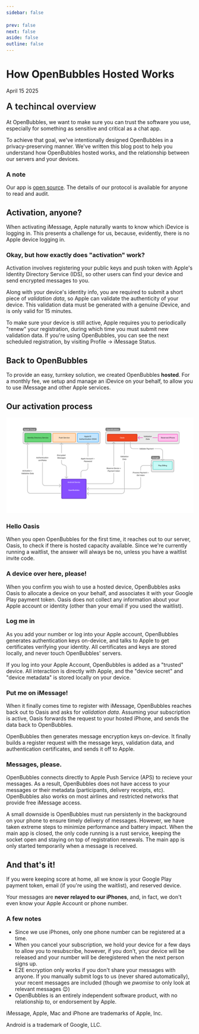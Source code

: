 ```yaml
---
sidebar: false

prev: false
next: false
aside: false
outline: false
---
```


# How OpenBubbles Hosted Works
April 15 2025

<div style="font-weight: 600; font-size: 24px; padding: 5px 0;">A techincal overview</div>

At OpenBubbles, we want to make sure you can trust the software you use, especially for something as sensitive and critical as a chat app.

To achieve that goal, we've intentionally designed OpenBubbles in a privacy-preserving manner. We've written this blog post to help you understand how OpenBubbles hosted works, and the relationship between our servers and your devices.


### A note
Our app is [open source](https://github.com/OpenBubbles/openbubbles-app). The details of our protocol is available for anyone to read and audit.

## Activation, anyone?
When activating iMessage, Apple naturally wants to know which iDevice is logging in. This presents a challenge for us, because, evidently, there is no Apple device logging in.

### Okay, but how exactly does "activation" work?
Activation involves registering your public keys and push token with Apple's Identity Directory Service (IDS), so other users can find your device and send encrypted messages to you.

Along with your device's identity info, you are required to submit a short piece of *validation data*, so Apple can validate the authenticity of your device. This validation data must be generated with a genuine iDevice, and is only valid for 15 minutes.

To make sure your device is still active, Apple requires you to periodically "renew" your registration, during which time you must submit new validation data. If you're using OpenBubbles, you can see the next scheduled registration, by visiting Profile -> iMessage Status.

## Back to OpenBubbles
To provide an easy, turnkey solution, we created OpenBubbles **hosted**. For a monthly fee, we setup and manage an iDevice on your behalf, to allow you to use iMessage and other Apple services.

## Our activation process

![Activation Diagram](./OpenBubbles%20diagram.png)

### Hello Oasis
When you open OpenBubbles for the first time, it reaches out to our server, Oasis, to check if there is hosted capacity available. Since we're currently running a waitlist, the answer will always be no, unless you have a waitlist invite code.

### A device over here, please!
When you confirm you wish to use a hosted device, OpenBubbles asks Oasis to allocate a device on your behalf, and associates it with your Google Play payment token. Oasis does not collect any information about your Apple account or identity (other than your email if you used the waitlist).

### Log me in
As you add your number or log into your Apple account, OpenBubbles generates authentication keys on-device, and talks to Apple to get certificates verifying your identity. All certificates and keys are stored locally, and never touch OpenBubbles' servers.

If you log into your Apple Account, OpenBubbles is added as a "trusted" device. All interaction is directly with Apple, and the "device secret" and "device metadata" is stored locally on your device.

### Put me on iMessage!
When it finally comes time to register with iMessage, OpenBubbles reaches back out to Oasis and asks for *validation data*. Assuming your subscription is active, Oasis forwards the request to your hosted iPhone, and sends the data back to OpenBubbles.

OpenBubbles then generates message encryption keys on-device. It finally builds a register request with the message keys, validation data, and authentication certificates, and sends it off to Apple.

### Messages, please.
OpenBubbles connects directly to Apple Push Service (APS) to recieve your messages. As a result, OpenBubbles does not have access to your messages or their metadata (participants, delivery receipts, etc). OpenBubbles also works on most airlines and restricted networks that provide free iMessage access.

A small downside is OpenBubbles must run persistenly in the background on your phone to ensure timely delivery of messages. However, we have taken extreme steps to minimize performance and battery impact. When the main app is closed, the only code running is a rust service, keeping the socket open and staying on top of registration renewals. The main app is only started temporarily when a message is received.

## And that's it!
If you were keeping score at home, all we know is your Google Play payment token, email (if you're using the waitlist), and reserved device.

Your messages are **never relayed to our iPhones**, and, in fact, we don't even know your Apple Account or phone number.

### A few notes
* Since we use iPhones, only one phone number can be registered at a time.
* When you cancel your subscription, we hold your device for a few days to allow you to resubscribe, however, if you don't, your device will be released and your number will be deregistered when the next person signs up.
* E2E encryption only works if you don't share your messages with anyone. If you manually submit logs to us (never shared automatically), your recent messages are included (though we *pwomise* to only look at relevant messages 😉)
* OpenBubbles is an entirely independent software product, with no relationship to, or endorsement by Apple.

iMessage, Apple, Mac and iPhone are trademarks of Apple, Inc.

Android is a trademark of Google, LLC.